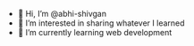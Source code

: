 - 👋 Hi, I’m @abhi-shivgan
- 👀 I’m interested in sharing whatever I learned
- 🌱 I’m currently learning web development

